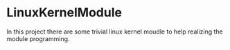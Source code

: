 # LinuxKernelModule
In this project there are some trivial linux kernel moudle to help realizing the module programming.
